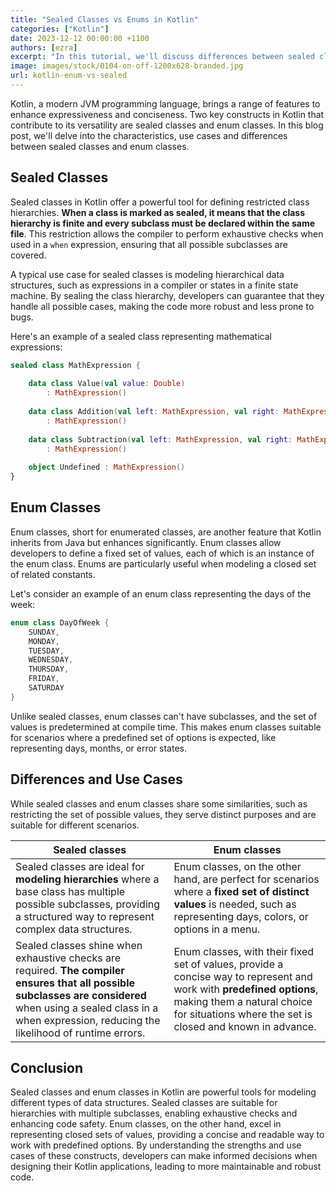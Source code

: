 ```yaml
---
title: "Sealed Classes vs Enums in Kotlin"
categories: ["Kotlin"]
date: 2023-12-12 00:00:00 +1100
authors: [ezra]
excerpt: "In this tutorial, we'll discuss differences between sealed classes and enum classes in Kotlin"
image: images/stock/0104-on-off-1200x628-branded.jpg
url: kotlin-enum-vs-sealed
---
```


Kotlin, a modern JVM programming language, brings a range of features to enhance expressiveness and conciseness. Two key constructs in Kotlin that contribute to its versatility are sealed classes and enum classes. In this blog post, we'll delve into the characteristics, use cases and differences between sealed classes and enum classes.

## Sealed Classes
Sealed classes in Kotlin offer a powerful tool for defining restricted class hierarchies. **When a class is marked as sealed, it means that the class hierarchy is finite and every subclass must be declared within the same file**. This restriction allows the compiler to perform exhaustive checks when used in a `when` expression, ensuring that all possible subclasses are covered.

A typical use case for sealed classes is modeling hierarchical data structures, such as expressions in a compiler or states in a finite state machine. By sealing the class hierarchy, developers can guarantee that they handle all possible cases, making the code more robust and less prone to bugs.

Here's an example of a sealed class representing mathematical expressions:

```kotlin
sealed class MathExpression {
    
    data class Value(val value: Double) 
        : MathExpression()
    
    data class Addition(val left: MathExpression, val right: MathExpression) 
        : MathExpression()
    
    data class Subtraction(val left: MathExpression, val right: MathExpression) 
        : MathExpression()
    
    object Undefined : MathExpression()
}
```

## Enum Classes
Enum classes, short for enumerated classes, are another feature that Kotlin inherits from Java but enhances significantly. Enum classes allow developers to define a fixed set of values, each of which is an instance of the enum class. Enums are particularly useful when modeling a closed set of related constants.

Let's consider an example of an enum class representing the days of the week:
```kotlin
enum class DayOfWeek {
    SUNDAY, 
    MONDAY, 
    TUESDAY, 
    WEDNESDAY, 
    THURSDAY, 
    FRIDAY, 
    SATURDAY
}
```

Unlike sealed classes, enum classes can't have subclasses, and the set of values is predetermined at compile time. This makes enum classes suitable for scenarios where a predefined set of options is expected, like representing days, months, or error states.

## Differences and Use Cases
While sealed classes and enum classes share some similarities, such as restricting the set of possible values, they serve distinct purposes and are suitable for different scenarios.

| Sealed classes | Enum classes |
|--------|---------------------------|
|Sealed classes are ideal for **modeling hierarchies** where a base class has multiple possible subclasses, providing a structured way to represent complex data structures.      | Enum classes, on the other hand, are perfect for scenarios where a **fixed set of distinct values** is needed, such as representing days, colors, or options in a menu. |
|Sealed classes shine when exhaustive checks are required. **The compiler ensures that all possible subclasses are considered** when using a sealed class in a when expression, reducing the likelihood of runtime errors.|Enum classes, with their fixed set of values, provide a concise way to represent and work with **predefined options**, making them a natural choice for situations where the set is closed and known in advance.|


## Conclusion
Sealed classes and enum classes in Kotlin are powerful tools for modeling different types of data structures. Sealed classes are suitable for hierarchies with multiple subclasses, enabling exhaustive checks and enhancing code safety. Enum classes, on the other hand, excel in representing closed sets of values, providing a concise and readable way to work with predefined options. By understanding the strengths and use cases of these constructs, developers can make informed decisions when designing their Kotlin applications, leading to more maintainable and robust code.
